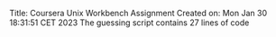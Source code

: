 Title: Coursera Unix Workbench Assignment
Created on:  Mon Jan 30 18:31:51 CET 2023
The guessing script contains  27  lines of code
